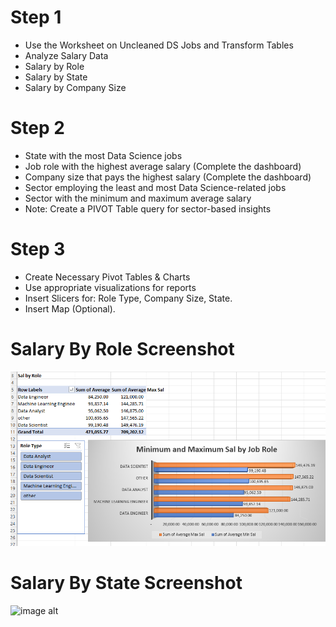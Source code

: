 # Step 1
- Use the Worksheet on Uncleaned DS Jobs and Transform Tables
- Analyze Salary Data
- Salary by Role
- Salary by State
- Salary by Company Size

# Step 2
- State with the most Data Science jobs
- Job role with the highest average salary (Complete the dashboard)
- Company size that pays the highest salary (Complete the dashboard)
- Sector employing the least and most Data Science-related jobs
- Sector with the minimum and maximum average salary
- Note: Create a PIVOT Table query for sector-based insights

# Step 3
- Create Necessary Pivot Tables & Charts
- Use appropriate visualizations for reports
- Insert Slicers for: Role Type, Company Size, State.
- Insert Map (Optional).

# Salary By Role Screenshot

![image alt](https://github.com/CarlosA012/EDM-Portfolio/blob/4a15785c927c67712ccbaac736ca97766874fac1/Midterm%20Lab%20Task%203/images/Sal%20by%20role%20pic.png)

# Salary By State Screenshot

![image alt]()
